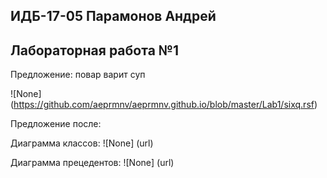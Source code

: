 ## ИДБ-17-05 Парамонов Андрей
## Лабораторная работа №1

Предложение: повар варит суп

![None] (https://github.com/aeprmnv/aeprmnv.github.io/blob/master/Lab1/sixq.rsf)

Предложение после:

Диаграмма классов:
![None] (url)

Диаграмма прецедентов:
![None] (url)

